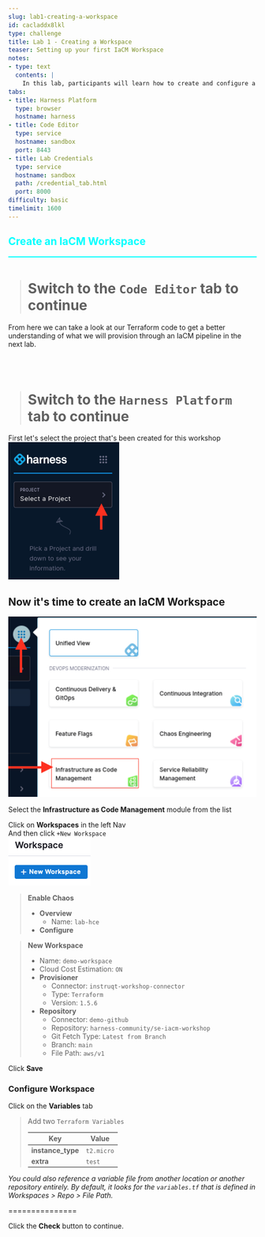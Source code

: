 ```yaml
---
slug: lab1-creating-a-workspace
id: cacladdx8lkl
type: challenge
title: Lab 1 - Creating a Workspace
teaser: Setting up your first IaCM Workspace
notes:
- type: text
  contents: |
    In this lab, participants will learn how to create and configure a workspace in Harness IaCM. This will serve as the foundation for the subsequent labs, where you will manage your infrastructure as code.
tabs:
- title: Harness Platform
  type: browser
  hostname: harness
- title: Code Editor
  type: service
  hostname: sandbox
  port: 8443
- title: Lab Credentials
  type: service
  hostname: sandbox
  path: /credential_tab.html
  port: 8000
difficulty: basic
timelimit: 1600
---
```


<style type="text/css" rel="stylesheet">
hr.cyan { background-color: cyan; color: cyan; height: 2px; margin-bottom: -10px; }
h2.cyan { color: cyan; }
</style><h2 class="cyan">Create an IaCM Workspace</h2>
<hr class="cyan">
<br>

> # Switch to the ```Code Editor``` tab to continue
From here we can take a look at our Terraform code to get a better understanding of what we will provision through an IaCM pipeline in the next lab.

<br><br>

> # Switch to the ```Harness Platform``` tab to continue

First let's select the project that's been created for this workshop <br>
![project_selection.png](https://raw.githubusercontent.com/harness-community/field-workshops/main/assets/images/project_selection.png)

## Now it's time to create an IaCM Workspace
![IaCM_Module.png](https://raw.githubusercontent.com/harness-community/field-workshops/main/se-workshop-iacm/assets/images/IaCM_Module.png)

Select the **Infrastructure as Code Management** module from the list <br>

Click on **Workspaces** in the left Nav <br>
And then click ```+New Workspace``` <br>
![New_Workspace.png](https://raw.githubusercontent.com/harness-community/field-workshops/main/se-workshop-iacm/assets/images/New_Workspace.png)

> **Enable Chaos**
> - **Overview**
>   - Name: ```lab-hce```
> - **Configure**


> **New Workspace**
> - Name: ```demo-workspace``` <br>
> - Cloud Cost Estimation: ```ON``` <br>
> - **Provisioner** <br>
>   - Connector: ```instruqt-workshop-connector``` <br>
>   - Type: ```Terraform``` <br>
>   - Version: ```1.5.6``` <br>
> - **Repository** <br>
>   - Connector: ```demo-github``` <br>
>   - Repository: ```harness-community/se-iacm-workshop``` <br>
>   - Git Fetch Type: ```Latest from Branch``` <br>
>   - Branch: ```main``` <br>
>   - File Path: ```aws/v1``` <br>

Click **Save**

### Configure Workspace
Click on the **Variables** tab <br>

> Add two ```Terraform Variables``` <br>
>
> | Key           | Value     |
> |---------------|-----------|
> | **instance_type** | `t2.micro` |
> | **extra**         | `test`     |


*You could also reference a variable file from another location or another repository entirely. By default, it looks for the ```variables.tf``` that is defined in Workspaces > Repo > File Path.*

===============

Click the **Check** button to continue.
